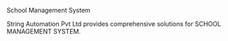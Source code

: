 School Management System

String Automation Pvt Ltd provides comprehensive solutions for SCHOOL MANAGEMENT SYSTEM. 
